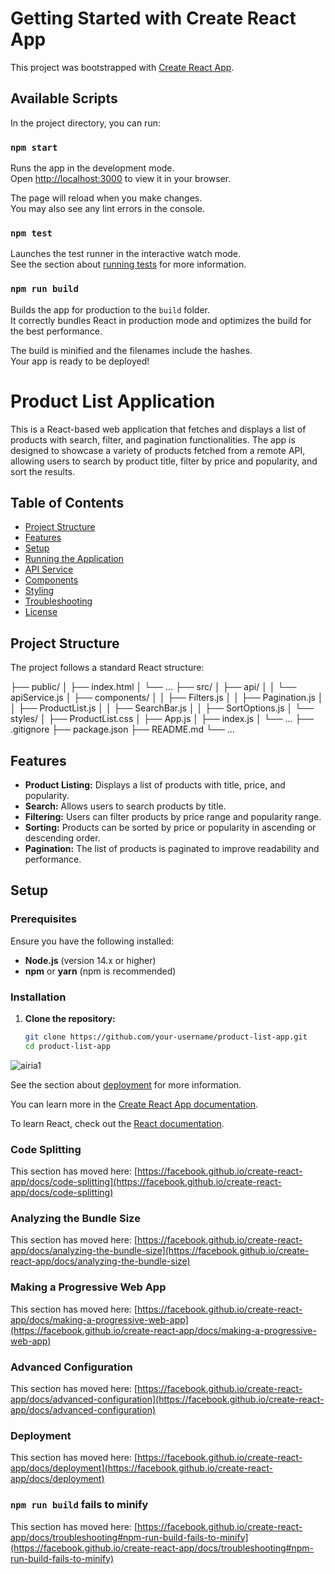 # Getting Started with Create React App

This project was bootstrapped with [Create React App](https://github.com/facebook/create-react-app).

## Available Scripts

In the project directory, you can run:

### `npm start`

Runs the app in the development mode.\
Open [http://localhost:3000](http://localhost:3000) to view it in your browser.

The page will reload when you make changes.\
You may also see any lint errors in the console.

### `npm test`

Launches the test runner in the interactive watch mode.\
See the section about [running tests](https://facebook.github.io/create-react-app/docs/running-tests) for more information.

### `npm run build`

Builds the app for production to the `build` folder.\
It correctly bundles React in production mode and optimizes the build for the best performance.

The build is minified and the filenames include the hashes.\
Your app is ready to be deployed!
# Product List Application

This is a React-based web application that fetches and displays a list of products with search, filter, and pagination functionalities. The app is designed to showcase a variety of products fetched from a remote API, allowing users to search by product title, filter by price and popularity, and sort the results.

## Table of Contents

- [Project Structure](#project-structure)
- [Features](#features)
- [Setup](#setup)
- [Running the Application](#running-the-application)
- [API Service](#api-service)
- [Components](#components)
- [Styling](#styling)
- [Troubleshooting](#troubleshooting)
- [License](#license)

## Project Structure

The project follows a standard React structure:

├── public/ │ ├── index.html │ └── ... ├── src/ │ ├── api/ │ │ └── apiService.js │ ├── components/ │ │ ├── Filters.js │ │ ├── Pagination.js │ │ ├── ProductList.js │ │ ├── SearchBar.js │ │ ├── SortOptions.js │ └── styles/ │ ├── ProductList.css │ ├── App.js │ ├── index.js │ └── ... ├── .gitignore ├── package.json ├── README.md └── ...


## Features

- **Product Listing:** Displays a list of products with title, price, and popularity.
- **Search:** Allows users to search products by title.
- **Filtering:** Users can filter products by price range and popularity range.
- **Sorting:** Products can be sorted by price or popularity in ascending or descending order.
- **Pagination:** The list of products is paginated to improve readability and performance.

## Setup

### Prerequisites

Ensure you have the following installed:

- **Node.js** (version 14.x or higher)
- **npm** or **yarn** (npm is recommended)

### Installation

1. **Clone the repository:**

   ```bash
   git clone https://github.com/your-username/product-list-app.git
   cd product-list-app

![airia1](https://github.com/user-attachments/assets/30e8e45b-fb0a-4647-becd-37d0e5ddc44d)

See the section about [deployment](https://facebook.github.io/create-react-app/docs/deployment) for more information.


You can learn more in the [Create React App documentation](https://facebook.github.io/create-react-app/docs/getting-started).

To learn React, check out the [React documentation](https://reactjs.org/).

### Code Splitting

This section has moved here: [https://facebook.github.io/create-react-app/docs/code-splitting](https://facebook.github.io/create-react-app/docs/code-splitting)

### Analyzing the Bundle Size

This section has moved here: [https://facebook.github.io/create-react-app/docs/analyzing-the-bundle-size](https://facebook.github.io/create-react-app/docs/analyzing-the-bundle-size)

### Making a Progressive Web App

This section has moved here: [https://facebook.github.io/create-react-app/docs/making-a-progressive-web-app](https://facebook.github.io/create-react-app/docs/making-a-progressive-web-app)

### Advanced Configuration

This section has moved here: [https://facebook.github.io/create-react-app/docs/advanced-configuration](https://facebook.github.io/create-react-app/docs/advanced-configuration)

### Deployment

This section has moved here: [https://facebook.github.io/create-react-app/docs/deployment](https://facebook.github.io/create-react-app/docs/deployment)

### `npm run build` fails to minify

This section has moved here: [https://facebook.github.io/create-react-app/docs/troubleshooting#npm-run-build-fails-to-minify](https://facebook.github.io/create-react-app/docs/troubleshooting#npm-run-build-fails-to-minify)

